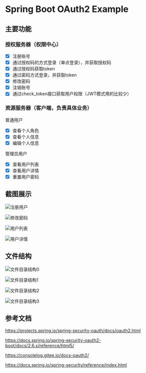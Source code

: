 # Spring Boot OAuth2 Example

## 主要功能

### 授权服务器（权限中心）

- [x] 注册账号
- [x] 通过授权码的方式登录（单点登录），并获取授权码
- [x] 通过授权码获取token
- [x] 通过密码方式登录，并获取token
- [x] 修改密码
- [x] 注销账号
- [x] 通过check_token接口获取用户权限（JWT模式用的比较少）

### 资源服务器（客户端，负责具体业务）

普通用户

- [x] 查看个人角色
- [x] 查看个人信息
- [x] 编辑个人信息

管理员用户

- [x] 查看用户列表
- [x] 查看用户详情
- [x] 重置用户密码

## 截图展示

![注册用户](docs/img/register.png)

![修改密码](docs/img/changepassword.png)

![用户列表](docs/img/userlist.png)

![用户详情](docs/img/userdetail.png)

## 文件结构

![文件目录结构0](docs/img/文件目录结构0.png)

![文件目录结构1](docs/img/文件目录结构1.png)

![文件目录结构2](docs/img/文件目录结构2.png)

![文件目录结构3](docs/img/文件目录结构3.png)

## 参考文档

https://projects.spring.io/spring-security-oauth/docs/oauth2.html

https://docs.spring.io/spring-security-oauth2-boot/docs/2.6.x/reference/html5/

https://consolelog.gitee.io/docs-oauth2/

https://docs.spring.io/spring-security/reference/index.html
